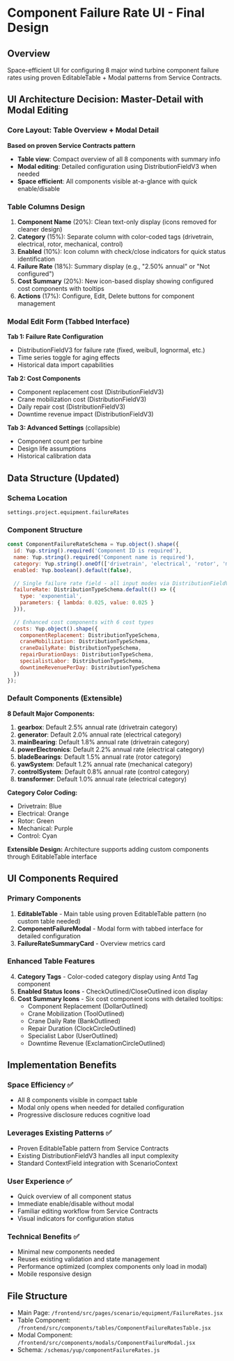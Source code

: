 # Component Failure Rate UI - Final Design

## Overview
Space-efficient UI for configuring 8 major wind turbine component failure rates using proven EditableTable + Modal patterns from Service Contracts.

## UI Architecture Decision: Master-Detail with Modal Editing

### Core Layout: Table Overview + Modal Detail
**Based on proven Service Contracts pattern**
- **Table view**: Compact overview of all 8 components with summary info
- **Modal editing**: Detailed configuration using DistributionFieldV3 when needed
- **Space efficient**: All components visible at-a-glance with quick enable/disable

### Table Columns Design
1. **Component Name** (20%): Clean text-only display (icons removed for cleaner design)
2. **Category** (15%): Separate column with color-coded tags (drivetrain, electrical, rotor, mechanical, control)
3. **Enabled** (10%): Icon column with check/close indicators for quick status identification
4. **Failure Rate** (18%): Summary display (e.g., "2.50% annual" or "Not configured")
5. **Cost Summary** (20%): New icon-based display showing configured cost components with tooltips
6. **Actions** (17%): Configure, Edit, Delete buttons for component management

### Modal Edit Form (Tabbed Interface)
**Tab 1: Failure Rate Configuration**
- DistributionFieldV3 for failure rate (fixed, weibull, lognormal, etc.)
- Time series toggle for aging effects
- Historical data import capabilities

**Tab 2: Cost Components**
- Component replacement cost (DistributionFieldV3)
- Crane mobilization cost (DistributionFieldV3)
- Daily repair cost (DistributionFieldV3)
- Downtime revenue impact (DistributionFieldV3)

**Tab 3: Advanced Settings** (collapsible)
- Component count per turbine
- Design life assumptions
- Historical calibration data

## Data Structure (Updated)

### Schema Location
`settings.project.equipment.failureRates`

### Component Structure
```javascript
const ComponentFailureRateSchema = Yup.object().shape({
  id: Yup.string().required('Component ID is required'),
  name: Yup.string().required('Component name is required'),
  category: Yup.string().oneOf(['drivetrain', 'electrical', 'rotor', 'mechanical', 'control']).required(),
  enabled: Yup.boolean().default(false),
  
  // Single failure rate field - all input modes via DistributionFieldV3
  failureRate: DistributionTypeSchema.default(() => ({
    type: 'exponential',
    parameters: { lambda: 0.025, value: 0.025 }
  })),
  
  // Enhanced cost components with 6 cost types
  costs: Yup.object().shape({
    componentReplacement: DistributionTypeSchema,
    craneMobilization: DistributionTypeSchema,
    craneDailyRate: DistributionTypeSchema,
    repairDurationDays: DistributionTypeSchema,
    specialistLabor: DistributionTypeSchema,
    downtimeRevenuePerDay: DistributionTypeSchema
  })
});
```

### Default Components (Extensible)
**8 Default Major Components:**
1. **gearbox**: Default 2.5% annual rate (drivetrain category)
2. **generator**: Default 2.0% annual rate (electrical category)
3. **mainBearing**: Default 1.8% annual rate (drivetrain category)
4. **powerElectronics**: Default 2.2% annual rate (electrical category)
5. **bladeBearings**: Default 1.5% annual rate (rotor category)
6. **yawSystem**: Default 1.2% annual rate (mechanical category)
7. **controlSystem**: Default 0.8% annual rate (control category)
8. **transformer**: Default 1.0% annual rate (electrical category)

**Category Color Coding:**
- Drivetrain: Blue
- Electrical: Orange
- Rotor: Green
- Mechanical: Purple
- Control: Cyan

**Extensible Design:** Architecture supports adding custom components through EditableTable interface

## UI Components Required

### Primary Components
1. **EditableTable** - Main table using proven EditableTable pattern (no custom table needed)
2. **ComponentFailureModal** - Modal form with tabbed interface for detailed configuration
3. **FailureRateSummaryCard** - Overview metrics card

### Enhanced Table Features
4. **Category Tags** - Color-coded category display using Antd Tag component
5. **Enabled Status Icons** - CheckOutlined/CloseOutlined icon display
6. **Cost Summary Icons** - Six cost component icons with detailed tooltips:
   - Component Replacement (DollarOutlined)
   - Crane Mobilization (ToolOutlined)
   - Crane Daily Rate (BankOutlined)
   - Repair Duration (ClockCircleOutlined)
   - Specialist Labor (UserOutlined)
   - Downtime Revenue (ExclamationCircleOutlined)

## Implementation Benefits

### Space Efficiency ✅
- All 8 components visible in compact table
- Modal only opens when needed for detailed configuration
- Progressive disclosure reduces cognitive load

### Leverages Existing Patterns ✅
- Proven EditableTable pattern from Service Contracts
- Existing DistributionFieldV3 handles all input complexity
- Standard ContextField integration with ScenarioContext

### User Experience ✅
- Quick overview of all component status
- Immediate enable/disable without modal
- Familiar editing workflow from Service Contracts
- Visual indicators for configuration status

### Technical Benefits ✅
- Minimal new components needed
- Reuses existing validation and state management
- Performance optimized (complex components only load in modal)
- Mobile responsive design

## File Structure
- Main Page: `/frontend/src/pages/scenario/equipment/FailureRates.jsx`
- Table Component: `/frontend/src/components/tables/ComponentFailureRatesTable.jsx`
- Modal Component: `/frontend/src/components/modals/ComponentFailureModal.jsx`
- Schema: `/schemas/yup/componentFailureRates.js`